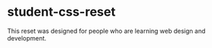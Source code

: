 student-css-reset
=================

This reset was designed for people who are learning web design and development.
